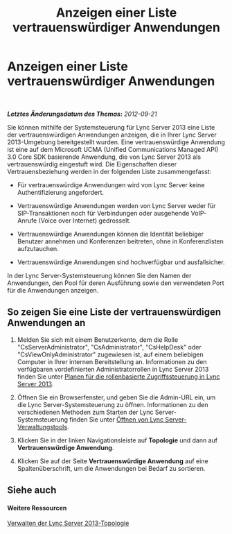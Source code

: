 ﻿---
title: Anzeigen einer Liste vertrauenswürdiger Anwendungen
TOCTitle: Anzeigen einer Liste vertrauenswürdiger Anwendungen
ms:assetid: f09300b3-67cf-4e70-a51a-23d62479b913
ms:mtpsurl: https://technet.microsoft.com/de-de/library/Gg182604(v=OCS.15)
ms:contentKeyID: 49295852
ms.date: 05/19/2016
mtps_version: v=OCS.15
ms.translationtype: HT
---

# Anzeigen einer Liste vertrauenswürdiger Anwendungen

 

_**Letztes Änderungsdatum des Themas:** 2012-09-21_

Sie können mithilfe der Systemsteuerung für Lync Server 2013 eine Liste der vertrauenswürdigen Anwendungen anzeigen, die in Ihrer Lync Server 2013-Umgebung bereitgestellt wurden. Eine vertrauenswürdige Anwendung ist eine auf dem Microsoft UCMA (Unified Communications Managed API) 3.0 Core SDK basierende Anwendung, die von Lync Server 2013 als vertrauenswürdig eingestuft wird. Die Eigenschaften dieser Vertrauensbeziehung werden in der folgenden Liste zusammengefasst:

  - Für vertrauenswürdige Anwendungen wird von Lync Server keine Authentifizierung angefordert.

  - Vertrauenswürdige Anwendungen werden von Lync Server weder für SIP-Transaktionen noch für Verbindungen oder ausgehende VoIP-Anrufe (Voice over Internet) gedrosselt.

  - Vertrauenswürdige Anwendungen können die Identität beliebiger Benutzer annehmen und Konferenzen beitreten, ohne in Konferenzlisten aufzutauchen.

  - Vertrauenswürdige Anwendungen sind hochverfügbar und ausfallsicher.

In der Lync Server-Systemsteuerung können Sie den Namen der Anwendungen, den Pool für deren Ausführung sowie den verwendeten Port für die Anwendungen anzeigen.

## So zeigen Sie eine Liste der vertrauenswürdigen Anwendungen an

1.  Melden Sie sich mit einem Benutzerkonto, dem die Rolle "CsServerAdministrator", "CsAdministrator", "CsHelpDesk" oder "CsViewOnlyAdministrator" zugewiesen ist, auf einem beliebigen Computer in Ihrer internen Bereitstellung an. Informationen zu den verfügbaren vordefinierten Administratorrollen in Lync Server 2013 finden Sie unter [Planen für die rollenbasierte Zugriffssteuerung in Lync Server 2013](lync-server-2013-planning-for-role-based-access-control.md).

2.  Öffnen Sie ein Browserfenster, und geben Sie die Admin-URL ein, um die Lync Server-Systemsteuerung zu öffnen. Informationen zu den verschiedenen Methoden zum Starten der Lync Server-Systemsteuerung finden Sie unter [Öffnen von Lync Server-Verwaltungstools](lync-server-2013-open-lync-server-administrative-tools.md).

3.  Klicken Sie in der linken Navigationsleiste auf **Topologie** und dann auf **Vertrauenswürdige Anwendung**.

4.  Klicken Sie auf der Seite **Vertrauenswürdige Anwendung** auf eine Spaltenüberschrift, um die Anwendungen bei Bedarf zu sortieren.

## Siehe auch

#### Weitere Ressourcen

[Verwalten der Lync Server 2013-Topologie](lync-server-2013-managing-the-lync-server-topology.md)

